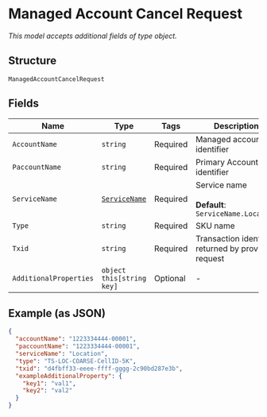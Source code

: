 
# Managed Account Cancel Request

*This model accepts additional fields of type object.*

## Structure

`ManagedAccountCancelRequest`

## Fields

| Name | Type | Tags | Description |
|  --- | --- | --- | --- |
| `AccountName` | `string` | Required | Managed account identifier |
| `PaccountName` | `string` | Required | Primary Account identifier |
| `ServiceName` | [`ServiceName`](../../doc/models/service-name.md) | Required | Service name<br><br>**Default**: `ServiceName.Location` |
| `Type` | `string` | Required | SKU name |
| `Txid` | `string` | Required | Transaction identifier returned by provision request |
| `AdditionalProperties` | `object this[string key]` | Optional | - |

## Example (as JSON)

```json
{
  "accountName": "1223334444-00001",
  "paccountName": "1223334444-00001",
  "serviceName": "Location",
  "type": "TS-LOC-COARSE-CellID-5K",
  "txid": "d4fbff33-eeee-ffff-gggg-2c90bd287e3b",
  "exampleAdditionalProperty": {
    "key1": "val1",
    "key2": "val2"
  }
}
```

